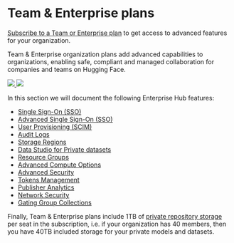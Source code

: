 # Team & Enterprise plans

<Tip>
<a href="https://huggingface.co/enterprise" target="_blank">Subscribe to a Team or Enterprise plan</a> to get access to advanced features for your organization.
</Tip>

Team & Enterprise organization plans add advanced capabilities to organizations, enabling safe, compliant and managed collaboration for companies and teams on Hugging Face.

<a href="https://huggingface.co/enterprise" class="flex justify-center">
    <img class="block dark:hidden" src="https://huggingface.co/datasets/huggingface/documentation-images/resolve/main/enterprise/enterprise-header.png" />
    <img class="hidden dark:block" src="https://huggingface.co/datasets/huggingface/documentation-images/resolve/main/enterprise/dark-enterprise-header.png" />
</a>

In this section we will document the following Enterprise Hub features:

- [Single Sign-On (SSO)](./enterprise-sso)
- [Advanced Single Sign-On (SSO)](./enterprise-hub-advanced-sso)
- [User Provisioning (SCIM)](./enterprise-hub-scim)
- [Audit Logs](./audit-logs)
- [Storage Regions](./storage-regions)
- [Data Studio for Private datasets](./enterprise-hub-datasets)
- [Resource Groups](./security-resource-groups)
- [Advanced Compute Options](./advanced-compute-options)
- [Advanced Security](./enterprise-hub-advanced-security)
- [Tokens Management](./enterprise-hub-tokens-management)
- [Publisher Analytics](./enterprise-hub-analytics)
- [Network Security](./enterprise-hub-network-security)
- [Gating Group Collections](./enterprise-hub-gating-group-collections)

Finally, Team & Enterprise plans include 1TB of [private repository storage](./storage-limits) per seat in the subscription, i.e. if your organization has 40 members, then you have 40TB included storage for your private models and datasets.
